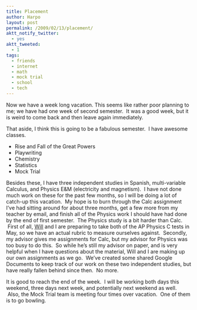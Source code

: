 ```yaml
---
title: Placement
author: Harpo
layout: post
permalink: /2009/02/13/placement/
aktt_notify_twitter:
  - yes
aktt_tweeted:
  - 1
tags:
  - friends
  - internet
  - math
  - mock trial
  - school
  - tech
---
```

Now we have a week long vacation. This seems like rather poor planning to me; we have had one week of second semester.  It was a good week, but it is weird to come back and then leave again immediately.

That aside, I think this is going to be a fabulous semester.  I have awesome classes.

*   Rise and Fall of the Great Powers
*   Playwriting
*   Chemistry
*   Statistics
*   Mock Trial

Besides these, I have three independent studies in Spanish, multi-variable Calculus, and Physics E&M (electricity and magnetism).  I have not done much work on these for the past few months, so I will be doing a lot of catch-up this vacation.  My hope is to burn through the Calc assignment I&#8217;ve had sitting around for about three months, get a few more from my teacher by email, and finish all of the Physics work I should have had done by the end of first semester.  The Physics study is a bit harder than Calc.  First of all, <a href="http://willszal.com" target="_blank">Will</a> and I are preparing to take both of the AP Physics C tests in May, so we have an actual rubric to measure ourselves against.  Secondly, my advisor gives me assignments for Calc, but my advisor for Physics was too busy to do this.  So while he&#8217;s still my advisor on paper, and is very helpful when I have questions about the material, Will and I are making up our own assignments as we go.  We&#8217;ve created some shared Google Documents to keep track of our work on these two independent studies, but have really fallen behind since then.  No more.

It is good to reach the end of the week.  I will be working both days this weekend, three days next week, and potentially next weekend as well.  Also, the Mock Trial team is meeting four times over vacation.  One of them is to go bowling.